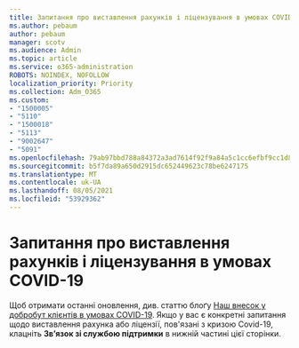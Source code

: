 ```yaml
---
title: Запитання про виставлення рахунків і ліцензування в умовах COVID-19
ms.author: pebaum
author: pebaum
manager: scotv
ms.audience: Admin
ms.topic: article
ms.service: o365-administration
ROBOTS: NOINDEX, NOFOLLOW
localization_priority: Priority
ms.collection: Adm_O365
ms.custom:
- "1500005"
- "5110"
- "1500018"
- "5113"
- "9002647"
- "5091"
ms.openlocfilehash: 79ab97bbd788a84372a3ad7614f92f9a84a5c1cc6efbf9cc1d838858672a9ef9
ms.sourcegitcommit: b5f7da89a650d2915dc652449623c78be6247175
ms.translationtype: MT
ms.contentlocale: uk-UA
ms.lasthandoff: 08/05/2021
ms.locfileid: "53929362"
---
```

# <a name="covid-19-billing-and-license-questions"></a>Запитання про виставлення рахунків і ліцензування в умовах COVID-19

Щоб отримати останні оновлення, див. статтю блоґу [Наш внесок у добробут клієнтів в умовах COVID-19](https://www.microsoft.com/microsoft-365/blog/2020/03/05/our-commitment-to-customers-during-covid-19/).  Якщо у вас є конкретні запитання щодо виставлення рахунка або ліцензії, пов'язані з кризою Covid-19, клацніть **Зв’язок зі службою підтримки** в нижній частині цієї сторінки.
